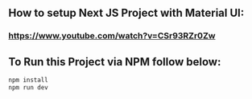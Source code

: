 ## How to setup Next JS Project with Material UI:
### https://www.youtube.com/watch?v=CSr93RZr0Zw

## To Run this Project via NPM follow below:

```bash
npm install
npm run dev
```

